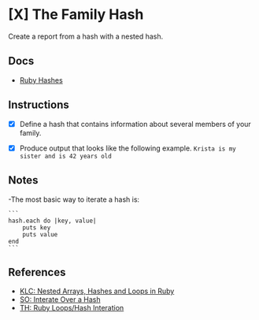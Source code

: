 # [X] The Family Hash

Create a report from a hash with a nested hash.


## Docs

* [Ruby Hashes](http://ruby-doc.org/core-2.4.2/Hash.html)

## Instructions

- [X] Define a hash that contains information about several members of your family. 

- [X] Produce output that looks like the following example.
            ```
            Krista is my sister and is 42 years old
            ```


## Notes

-The most basic way to iterate a hash is:

    ```
    hash.each do |key, value|
        puts key
        puts value
    end
    ```


## References
- [KLC: Nested Arrays, Hashes and Loops in Ruby](http://www.korenlc.com/nested-arrays-hashes-loops-in-ruby/)
- [SO: Interate Over a Hash](https://stackoverflow.com/questions/1227571/how-to-iterate-over-a-hash-in-ruby)
- [TH: Ruby Loops/Hash Interation](https://teamtreehouse.com/library/ruby-loops/ruby-iteration/hash-iteration)




